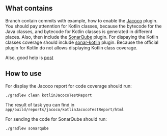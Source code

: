## What contains

Branch contain commits with example, how to enable the [Jacoco](https://docs.gradle.org/4.10/userguide/jacoco_plugin.html) plugin.
You should pay attenntion for Kotlin classes, because the bytecode for the Java classes, and bytecode for Kotlin classes is generated in different places.
Also, then include the [SonarQube](https://docs.sonarqube.org/display/SCAN/Analyzing+with+SonarQube+Scanner+for+Gradle) plugin.
For dispaying the Kotlin classes coverage should include [sonar-kotlin](https://github.com/arturbosch/sonar-kotlin) plugin. Because the official plugin for Kotlin do not allows displaying Kotlin class coverage.  

Also, good help is [post](https://android.jlelse.eu/sonarqube-code-coverage-for-kotlin-on-android-with-bitrise-71b2fee0b797)


## How to use

For display the Jacoco report for code coverage should run:
```
./gradlew clean kotlinJacocoTestReport
```

The result of task you can find in `app/build/reports/jacoco/kotlinJacocoTestReport/html`

For sending the code for SonarQube should run:
```
./gradlew sonarqube
```

